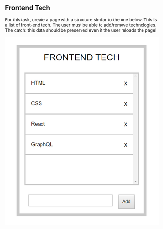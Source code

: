 ## Frontend Tech

For this task, create a page with a structure similar to the one below. This is a list of front-end tech. The user must be able to add/remove technologies. The catch: this data should be preserved even if the user reloads the page!

![](../ss/tech.png)
